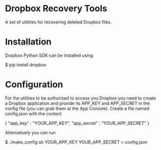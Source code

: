 Dropbox Recovery Tools
======================
A set of utilities for recovering deleted Dropbox files.

Installation
============
Dropbox Python SDK can be installed using

$ pip install dropbox

Configuration
=============
For the utilities to be authorized to access you Dropbox
you need to create a Dropbox application and provide 
its APP_KEY and APP_SECRET in the config file
(you can grab them at the App Console).
Create a file named config.json with the content

{
	"app_key" : "YOUR_APP_KEY",
	"app_secret" : "YOUR_APP_SECRET"
}

Alternatively you can run

$ ./make_config.sh YOUR_APP_KEY YOUR_APP_SECRET > config.json
